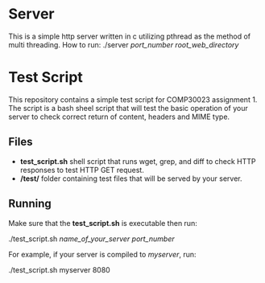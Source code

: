 # Server
This is a simple http server written in c utilizing pthread as the method of multi threading.
How to run:
./server *port_number* *root_web_directory*

# Test Script
This repository contains a simple test script for COMP30023 assignment 1. The script is a bash sheel script that will test the basic operation of your server to check correct return of content, headers and MIME type. 

## Files
* **test_script.sh** shell script that runs wget, grep, and diff to check HTTP responses to test HTTP GET request. 
* **/test/** folder containing test files that will be served by your server.

## Running
Make sure that the **test_script.sh** is executable then run:

./test_script.sh *name_of_your_server* *port_number* 

For example, if your server is compiled to *myserver*, run:

./test_script.sh myserver 8080 
